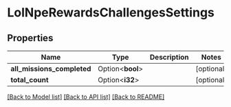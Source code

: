 # LolNpeRewardsChallengesSettings

## Properties

Name | Type | Description | Notes
------------ | ------------- | ------------- | -------------
**all_missions_completed** | Option<**bool**> |  | [optional]
**total_count** | Option<**i32**> |  | [optional]

[[Back to Model list]](../README.md#documentation-for-models) [[Back to API list]](../README.md#documentation-for-api-endpoints) [[Back to README]](../README.md)


